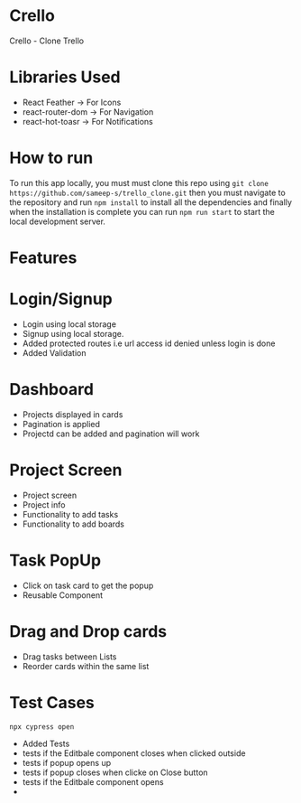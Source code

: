 # Crello
Crello - Clone Trello

# Libraries Used
<ul>
<li>React Feather -> For Icons</li>
<li>react-router-dom -> For Navigation</li>
<li>react-hot-toasr -> For Notifications</li>
</ul>

# How to run
To run this app locally, you must must clone this repo using ```git clone https://github.com/sameep-s/trello_clone.git``` then you must navigate to the repository and run ```npm install``` to install all the dependencies and finally when the installation is complete you can run ```npm run start``` to start the local development server.

# Features

# Login/Signup
<ul>
<li>Login using local storage</li>
<li>Signup using local storage.</li>
<li>Added protected routes i.e url access id denied unless login is done</li>
<li>Added Validation</li>
</ul>

# Dashboard
<ul>
<li>Projects displayed in cards</li>
<li>Pagination is applied</li>
<li>Projectd can be added and pagination will work</li>
</ul>

# Project Screen
<ul>
<li>Project screen</li>
<li>Project info</li>
<li>Functionality to add tasks</li>
<li>Functionality to add boards</li>
</ul>

# Task PopUp
<ul>
<li>Click on task card to get the popup </li>
<li>Reusable Component</li>
</ul>

# Drag and Drop cards
<ul>
<li>Drag tasks between Lists</li>
<li>Reorder cards within the same list</li>
</ul>

# Test Cases
```npx cypress open```
<ul>
<li>Added Tests</li>
<li>tests if the Editbale component closes when clicked outside</li>
<li>tests if popup opens up</li>
<li>tests if popup closes when clicke on Close button</li>
<li>tests if the Editbale component opens</li>
<li></li>
</ul>

